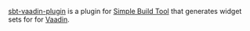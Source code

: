 [sbt-vaadin-plugin](http://github.com/Gekkio/sbt-vaadin-plugin) is a plugin for [Simple Build Tool](http://code.google.com/p/simple-build-tool/) that generates widget sets for for [Vaadin](http://www.vaadin.com).
